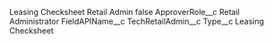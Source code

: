 <?xml version="1.0" encoding="UTF-8"?>
<CustomMetadata xmlns="http://soap.sforce.com/2006/04/metadata" xmlns:xsi="http://www.w3.org/2001/XMLSchema-instance" xmlns:xsd="http://www.w3.org/2001/XMLSchema">
    <label>Leasing Checksheet Retail Admin</label>
    <protected>false</protected>
    <values>
        <field>ApproverRole__c</field>
        <value xsi:type="xsd:string">Retail Administrator</value>
    </values>
    <values>
        <field>FieldAPIName__c</field>
        <value xsi:type="xsd:string">TechRetailAdmin__c</value>
    </values>
    <values>
        <field>Type__c</field>
        <value xsi:type="xsd:string">Leasing Checksheet</value>
    </values>
</CustomMetadata>
